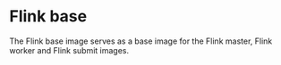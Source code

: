# Flink base
The Flink base image serves as a base image for the Flink master, Flink worker and Flink submit images.
